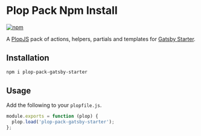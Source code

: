 # Plop Pack Npm Install

[![npm](https://img.shields.io/npm/v/plop-pack-gatsby-starter.svg)](https://www.npmjs.com/package/plop-pack-gatsby-starter)

A [PlopJS](https://github.com/plopjs/plop) pack of actions, helpers, partials and templates for [Gatsby Starter](https://github.com/piersolenski/gatsby-starter).

## Installation

```sh
npm i plop-pack-gatsby-starter
```

## Usage

Add the following to your `plopfile.js`.

```javascript
module.exports = function (plop) {
  plop.load('plop-pack-gatsby-starter');
};
```
